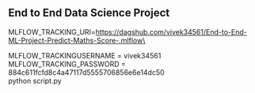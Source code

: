 ## End to End Data Science Project
MLFLOW_TRACKING_URI=https://dagshub.com/vivek34561/End-to-End-ML-Project-Predict-Maths-Score-.mlflow\

MLFLOW_TRACKINGUSERNAME = vivek34561\
MLFLOW_TRACKING_PASSWORD = 884c611fcfd8c4a47117d5555706856e6e14dc50\
python script.py